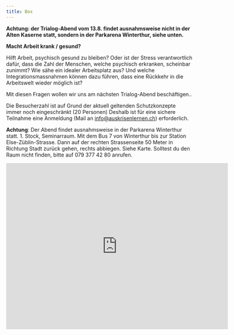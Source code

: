 ```yaml
---
title: Box
---
```

**Achtung: der Trialog-Abend vom 13.8. findet ausnahmsweise nicht in der Alten Kaserne statt, sondern in der Parkarena Winterthur, siehe unten.**

**Macht Arbeit krank / gesund?**

Hilft Arbeit, psychisch gesund zu bleiben? Oder ist der Stress verantwortlich dafür, dass die Zahl der Menschen, welche psychisch erkranken, scheinbar zunimmt? Wie sähe ein idealer Arbeitsplatz aus? Und welche Integrationsmassnahmen können dazu führen, dass eine Rückkehr in die Arbeitswelt wieder möglich ist?

Mit diesen Fragen wollen wir uns am nächsten Trialog-Abend beschäftigen..

Die Besucherzahl ist auf Grund der aktuell geltenden Schutzkonzepte immer noch eingeschränkt (20 Personen) Deshalb ist für eine sichere Teilnahme eine Anmeldung (Mail an info@auskrisenlernen.ch) erforderlich.

**Achtung**: Der Abend findet ausnahmsweise in der Park&shy;arena Winterthur statt.  1. Stock, Seminarraum. Mit dem Bus 7 von Winterthur bis zur Station Else-Züblin-Strasse. Dann auf der rechten Strassenseite 50 Meter in Richtung Stadt zurück gehen, rechts abbiegen. Siehe Karte. Solltest du den Raum nicht finden, bitte auf 079 377 42 80 anrufen.

<iframe class='map' src="https://www.google.com/maps/embed?pb=!1m18!1m12!1m3!1d2695.2382751619207!2d8.758975715626976!3d47.50475067917797!2m3!1f0!2f0!3f0!3m2!1i1024!2i768!4f13.1!3m3!1m2!1s0x479a99f6d3ae6c17%3A0x21cb42206a3b647f!2sQuellenhof-Stiftung%2C%20Kongresszentrum%20Parkarena!5e0!3m2!1sde!2sat!4v1596034075173!5m2!1sde!2sat" width="600" height="450" frameborder="0" style="border:0;" allowfullscreen="" aria-hidden="false" tabindex="0"></iframe>